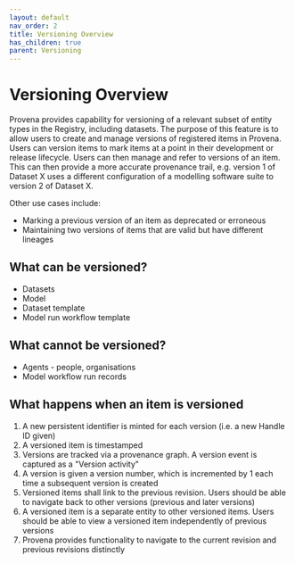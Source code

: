 ```yaml
---
layout: default
nav_order: 2
title: Versioning Overview 
has_children: true
parent: Versioning
---
```

# Versioning Overview 

Provena provides capability for versioning of a relevant subset of entity types in the Registry, including datasets. The purpose of this feature is to allow users to create and manage versions of registered items in Provena. Users can version items to mark items at a point in their development or release lifecycle. Users can then manage and refer to versions of an item. This can then provide a more accurate provenance trail, e.g. version 1 of Dataset X uses a different configuration of a modelling software suite to version 2 of Dataset X.

Other use cases include:
* Marking a previous version of an item as deprecated or erroneous
* Maintaining two versions of items that are valid but have different lineages


## What can be versioned?

* Datasets
* Model
* Dataset template 
* Model run workflow template

## What cannot be versioned?

* Agents - people, organisations
* Model workflow run records 

## What happens when an item is versioned

1. A new persistent identifier is minted for each version (i.e. a new Handle ID given)
2. A versioned item is timestamped
3. Versions are tracked via a provenance graph. A version event is captured as a "Version activity"
4. A version is given a version number, which is incremented by 1 each time a subsequent version is created
5. Versioned items shall link to the previous revision. Users should be able to navigate back to other versions (previous and later versions)
6. A versioned item is a separate entity to other versioned items. Users should be able to view a versioned item independently of previous versions
7. Provena provides functionality to navigate to the current revision and previous revisions distinctly

